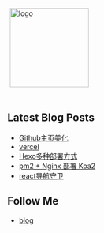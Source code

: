 <img src="https://github-readme-stats.vercel.app/api?username=bpc99&show_icons=true" alt="logo" height="160" align="center" style="margin: 5px; margin-bottom: 20px;" />

## Latest Blog Posts

<!-- BLOG-POST-LIST:START -->
- [Github主页美化](https://www.bipch.cn/use-github-styles/)
- [vercel](https://www.bipch.cn/vercel/)
- [Hexo多种部署方式](https://www.bipch.cn/hexo-aliyun/)
- [pm2 + Nginx 部署 Koa2](https://www.bipch.cn/linux-pm2-nginx-Koa2/)
- [react导航守卫](https://www.bipch.cn/react-router/)
<!-- BLOG-POST-LIST:END -->

## Follow Me
- [blog](https://bipch.cn/)
